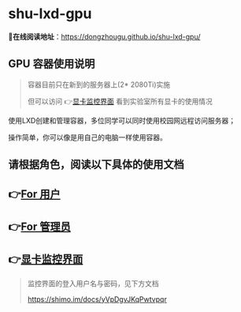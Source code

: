 # shu-lxd-gpu

**:slightly_smiling_face:在线阅读地址**：https://dongzhougu.github.io/shu-lxd-gpu/

## GPU 容器使用说明

> 容器目前只在新到的服务器上(2* 2080Ti)实施
>
> 但可以访问  :point_right:[显卡监控界面](https://dongzhougu.github.io/lxd-nvidia-smi/signin.html) 看到实验室所有显卡的使用情况

使用LXD创建和管理容器，多位同学可以同时使用校园网远程访问服务器；

操作简单，你可以像是用自己的电脑一样使用容器。



## 请根据角色，阅读以下具体的使用文档



## :point_right:[For 用户](doc/用户.md)



## :point_right:[For 管理员](doc/管理员.md)



## :point_right:[显卡监控界面](https://dongzhougu.github.io/lxd-nvidia-smi/signin.html)



> 监控界面的登入用户名与密码，见下方文档
>
> https://shimo.im/docs/yVpDgvJKqPwtvpqr